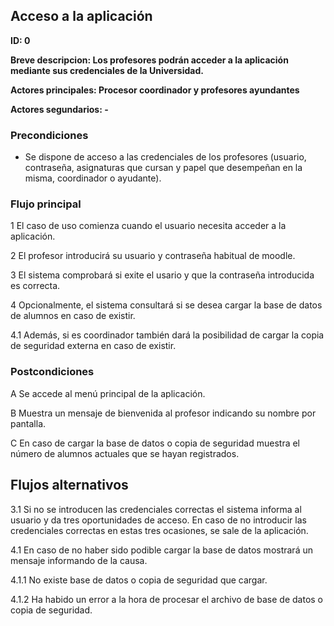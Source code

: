 
## Acceso a la aplicación

**ID: 0**

**Breve descripcion: Los profesores podrán acceder a la aplicación mediante sus credenciales de la Universidad.**

**Actores principales: Procesor coordinador y profesores ayundantes**

**Actores segundarios: -**

### Precondiciones

* Se dispone de acceso a las credenciales de los profesores (usuario, contraseña, asignaturas que cursan y papel que desempeñan en la misma, coordinador o ayudante).


### Flujo principal

1 El caso de uso comienza cuando el usuario necesita acceder a la aplicación.

2 El profesor introducirá su usuario y contraseña habitual de moodle.

3 El sistema comprobará si exite el usario y que la contraseña introducida es correcta.

4 Opcionalmente, el sistema consultará si se desea cargar la base de datos de alumnos en caso de existir.

4.1 Además, si es coordinador también dará la posibilidad de cargar la copia de seguridad externa en caso de existir.



### Postcondiciones

A Se accede al menú principal de la aplicación.

B Muestra un mensaje de bienvenida al profesor indicando su nombre por pantalla.

C En caso de cargar la base de datos o copia de seguridad muestra el número de alumnos actuales que se hayan registrados.



## Flujos alternativos

3.1 Si no se introducen las credenciales correctas el sistema informa al usuario y da tres oportunidades de acceso. En caso de no introducir las credenciales correctas en estas tres ocasiones, se sale de la aplicación.

4.1 En caso de no haber sido podible cargar la base de datos mostrará un mensaje informando de la causa.

4.1.1 No existe base de datos o copia de seguridad que cargar.

4.1.2 Ha habido un error a la hora de procesar el archivo de base de datos o copia de seguridad.
